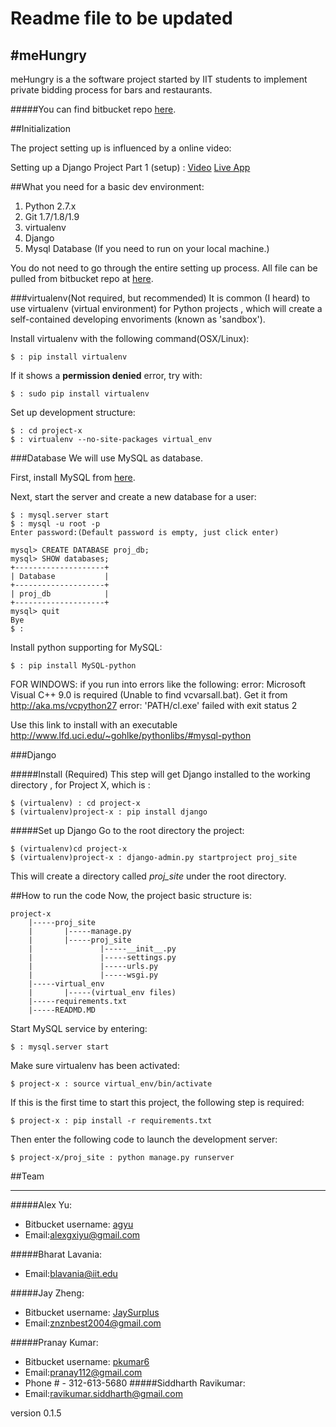 # Readme file to be updated

#meHungry
---

meHungry is a the software project started by IIT students to implement private bidding process for bars and restaurants. 

#####You can find bitbucket repo [here](https://bitbucket.org/agyu/project-x).


##Initialization

The project setting up is influenced by a online video: 

Setting up a Django Project Part 1 (setup) : [Video](https://www.youtube.com/watch?v=D0MoGRZRtcA)  [Live App](http://realdjango.herokuapp.com)


##What you need for a basic dev environment:
 1. Python 2.7.x
 2. Git 1.7/1.8/1.9
 3. virtualenv
 4. Django
 5. Mysql Database (If you need to run on your local machine.)
 
You do not need to go through the entire setting up process. All file can be pulled from bitbucket repo at [here](https://bitbucket.org/agyu/project-x).

###virtualenv(Not required, but recommended)
It is common (I heard) to use virtualenv (virtual environment) for Python projects , which will create a self-contained developing envoriments (known as 'sandbox').

Install virtualenv with the following command(OSX/Linux):
	
	$ : pip install virtualenv

If it shows a **permission denied** error, try with:
	
	$ : sudo pip install virtualenv
	
Set up development structure:
	
	$ : cd project-x
	$ : virtualenv --no-site-packages virtual_env

###Database
We will use MySQL as database.

First, install MySQL from [here](http://dev.mysql.com/doc/refman/5.7/en/installing.html).

Next, start the server and create a new database for a user:

	$ : mysql.server start
	$ : mysql -u root -p
	Enter password:(Default password is empty, just click enter)
	
	mysql> CREATE DATABASE proj_db;
	mysql> SHOW databases;
	+--------------------+
	| Database           |
	+--------------------+
	| proj_db            |
	+--------------------+
	mysql> quit
	Bye
	$ :
	
Install python supporting for MySQL:
	
	$ : pip install MySQL-python

FOR WINDOWS: if you run into errors like the following:
	error: Microsoft Visual C++ 9.0 is required (Unable to find vcvarsall.bat). Get
	it from http://aka.ms/vcpython27
	error: 'PATH/cl.exe' failed with exit status 2

Use this link to install with an executable
http://www.lfd.uci.edu/~gohlke/pythonlibs/#mysql-python

###Django

#####Install (Required)
This step will get Django installed to the working directory , for Project X, which is :
	
	$ (virtualenv) : cd project-x
	$ (virtualenv)project-x : pip install django
	
#####Set up Django
Go to the root directory the project:
	
	$ (virtualenv)cd project-x
	$ (virtualenv)project-x : django-admin.py startproject proj_site

This will create a directory called *proj_site* under the root directory.



##How to run the code
Now, the project basic structure is:
	
	project-x
		|-----proj_site
		|		|-----manage.py
		|		|-----proj_site
		|				|-----__init__.py
		|				|-----settings.py
		|				|-----urls.py
		|				|-----wsgi.py
		|-----virtual_env
		|		|-----(virtual_env files)
		|-----requirements.txt
		|-----READMD.MD
Start MySQL service by entering:

	$ : mysql.server start

Make sure virtualenv has been activated:
	
	$ project-x : source virtual_env/bin/activate

If this is the first time to start this project, the following step is required:

	$ project-x : pip install -r requirements.txt

Then enter the following code to launch the development server:
	
	$ project-x/proj_site : python manage.py runserver



##Team

---

#####Alex Yu:

* Bitbucket username: [agyu](https://bitbucket.org/agyu) 
* Email:<alexgxiyu@gmail.com>

#####Bharat Lavania:
* Email:<blavania@iit.edu>

#####Jay Zheng:  
* Bitbucket username: [JaySurplus](https://bitbucket.org/JaySurplus) 
* Email:<znznbest2004@gmail.com>

#####Pranay Kumar: 
* Bitbucket username: [pkumar6](https://bitbucket.org/pkumar6)
* Email:<pranay112@gmail.com>
* Phone # - 312-613-5680
#####Siddharth Ravikumar: 
* Email:<ravikumar.siddharth@gmail.com>


version 0.1.5
